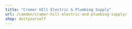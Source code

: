 ```yaml
---
title: "Cramer HIll Electric & Plumbing Supply"
url: /camden/cramer-hill-electric-and-plumbing-supply/
shop: doityourself
---
```

